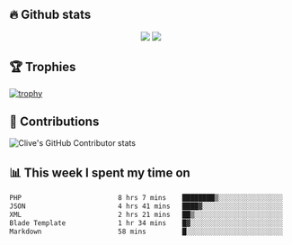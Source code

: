 ## &#128293; Github stats

<!-- GitHub Readme Streak Stats - https://github.com/DenverCoder1/github-readme-streak-stats -->
<p align="center">

<picture>
  <source 
    srcset="https://github-readme-stats.vercel.app/api?username=clivewalkden&count_private=true&show_icons=true&theme=darcula"
    media="(prefers-color-scheme: dark)"
  />
  <source
    srcset="https://github-readme-stats.vercel.app/api?username=clivewalkden&count_private=true&show_icons=true&theme=calm"
    media="(prefers-color-scheme: light), (prefers-color-scheme: no-preference)"
  />
  <img src="https://github-readme-stats.vercel.app/api?username=clivewalkden&count_private=true&show_icons=true&theme=darcula" />
</picture>

<a href="https://git.io/streak-stats" target="_blank">
  <img src="http://github-readme-streak-stats.herokuapp.com?user=clivewalkden&theme=darcula&date_format=j%20M%5B%20Y%5D" />
</a>

</p>

## &#127942; Trophies
[![trophy](https://github-profile-trophy.vercel.app/?username=clivewalkden&theme=onedark)](https://github.com/clivewalkden/github-profile-trophy)

## &#129309; Contributions
![Clive's GitHub Contributor stats](https://github-contributor-stats.vercel.app/api?username=clivewalkden)

## &#128202; This week I spent my time on
<!--START_SECTION:waka-->

```txt
PHP                        8 hrs 7 mins    ████████▒░░░░░░░░░░░░░░░░   32.77 %
JSON                       4 hrs 41 mins   ████▓░░░░░░░░░░░░░░░░░░░░   18.91 %
XML                        2 hrs 21 mins   ██▒░░░░░░░░░░░░░░░░░░░░░░   09.51 %
Blade Template             1 hr 34 mins    █▓░░░░░░░░░░░░░░░░░░░░░░░   06.36 %
Markdown                   58 mins         █░░░░░░░░░░░░░░░░░░░░░░░░   03.95 %
```

<!--END_SECTION:waka-->
